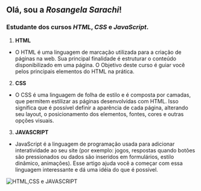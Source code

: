 ## Olá, sou a *Rosangela Sarachi*!

### Estudante dos cursos _HTML_, _CSS_ e _JavaScript_.

1. **HTML**
* O HTML é uma linguagem de marcação utilizada para a criação de páginas na web. Sua principal finalidade é estruturar o conteúdo disponibilizado em uma página. O Objetivo deste curso é guiar você pelos principais elementos do HTML na prática.
2. **CSS**
* O CSS é uma linguagem de folha de estilo e é composta por camadas, que permitem estilizar as páginas desenvolvidas com HTML. Isso significa que é possível definir a aparência de cada página, alterando seu layout, o posicionamento dos elementos, fontes, cores e outras opções visuais.
3. **JAVASCRIPT**
* JavaScript é a linguagem de programação usada para adicionar interatividade ao seu site (por exemplo: jogos, respostas quando botões são pressionados ou dados são inseridos em formulários, estilo dinâmico, animações). Esse artigo ajuda você a começar com essa linguagem interessante e dá uma idéia do que é possível.

![HTML,CSS e JAVASCRIPT](https://pngimage.net/wp-content/uploads/2018/06/html-css-png-2.png)
